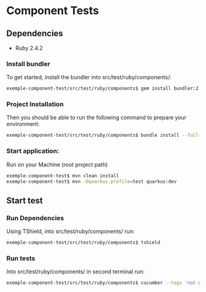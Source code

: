 # Component Tests

## Dependencies

* Ruby 2.4.2

### Install bundler

To get started, install the bundler into src/test/ruby/components/:

```bash
exemple-component-test/src/test/ruby/components$ gem install bundler:2.2.27
```

### Project Installation

Then you should be able to run the following command to prepare your environment:

```bash
exemple-component-test/src/test/ruby/components$ bundle install --full-index
```

### Start application:

Run on your Machine (root project path)

```bash
exemple-component-test$ mvn clean install
exemple-component-test$ mvn -Dquarkus.profile=test quarkus:dev
```

## Start test

### Run Dependencies

Using TShield, into src/test/ruby/components/ run:

```bash
exemple-component-test/src/test/ruby/components$ tshield
```

### Run tests

Into src/test/ruby/components/ in second terminal run:

```bash
exemple-component-test/src/test/ruby/components$ cucumber --tags 'not @wip'
```
